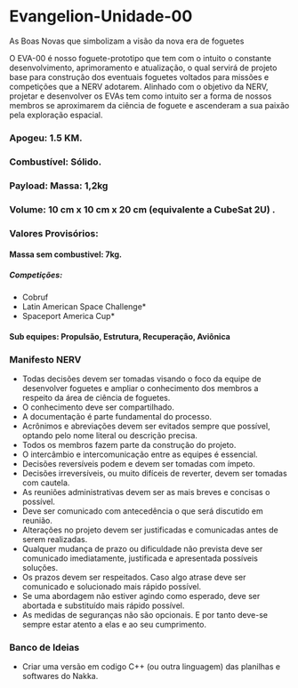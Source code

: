 # Evangelion-Unidade-00
As Boas Novas que simbolizam a visão da nova era de foguetes

O EVA-00 é nosso foguete-prototipo que tem com o intuito o constante desenvolvimento, aprimoramento e atualização, o qual servirá de projeto base para construção dos eventuais foguetes voltados para missões e competições que a NERV adotarem.
Alinhado com o objetivo da NERV, projetar e desenvolver os EVAs tem como intuito ser a forma de nossos membros se aproximarem da ciência de foguete e ascenderam a sua paixão pela exploração espacial. 

### Apogeu: 1.5 KM.
### Combustível: Sólido.
### Payload: Massa: 1,2kg
###          Volume: 10 cm x 10 cm x 20 cm (equivalente a CubeSat 2U) .

### Valores Provisórios:
#### Massa sem combustivel: 7kg.

##### Competições: 
* Cobruf
* Latin American Space Challenge*
* Spaceport America Cup*

#### Sub equipes: Propulsão, Estrutura, Recuperação, Aviônica


### Manifesto NERV

* Todas decisões devem ser tomadas visando o foco da equipe de desenvolver foguetes e ampliar o conhecimento dos membros a respeito da área de ciência de foguetes.
* O conhecimento deve ser compartilhado.
* A documentação é parte fundamental do processo.
* Acrônimos e abreviações devem ser evitados sempre que possível, optando pelo nome literal ou descrição precisa.
* Todos os membros fazem parte da construção do projeto.
* O intercâmbio e intercomunicação entre as equipes é essencial.
* Decisões reversíveis podem e devem ser tomadas com ímpeto.
* Decisões irreversíveis, ou muito difíceis de reverter, devem ser tomadas com cautela.
* As reuniões administrativas devem ser as mais breves e concisas o possível.
* Deve ser comunicado com antecedência o que será discutido em reunião.
* Alterações no projeto devem ser justificadas e comunicadas antes de serem realizadas.
* Qualquer mudança de prazo ou dificuldade não prevista deve ser comunicado imediatamente, justificada e apresentada possíveis soluções.
* Os prazos devem ser respeitados. Caso algo atrase deve ser comunicado e solucionado mais rápido possível.
* Se uma abordagem não estiver agindo como esperado, deve ser abortada e substituído mais rápido possível.
* As medidas de seguranças não são opcionais. E por tanto deve-se sempre estar atento a elas e ao seu cumprimento.

### Banco de Ideias

* Criar uma versão em codigo C++ (ou outra linguagem) das planilhas e softwares do Nakka.
